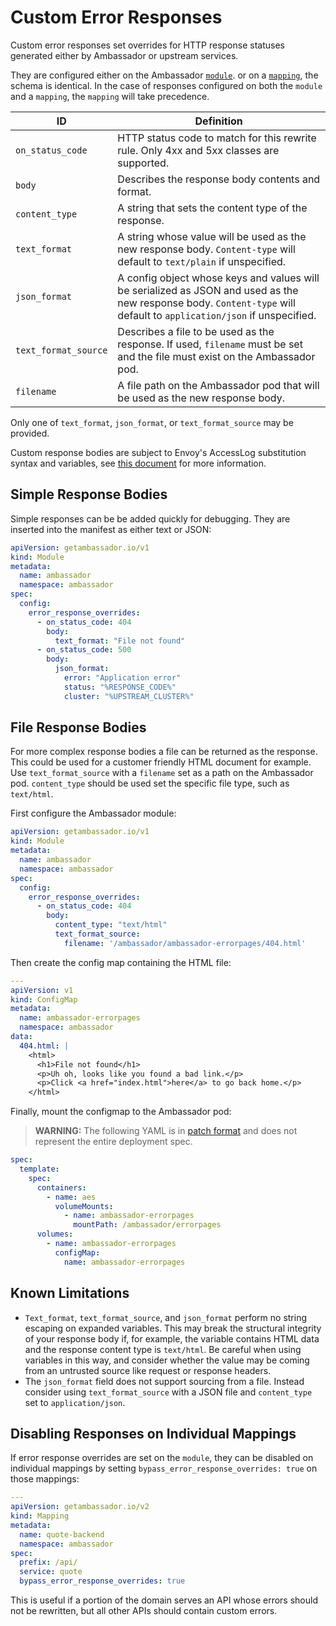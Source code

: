 # Custom Error Responses

Custom error responses set overrides for HTTP response statuses generated either
by Ambassador or upstream services. 

They are configured either on the Ambassador
[`module`](ambassador).
or on a [`mapping`](../../using/intro-mappings/), the schema is identical. In
the case of responses configured on both the `module` and a `mapping`, the
`mapping` will take precedence.

 ID | Definition
--- | ---
`on_status_code` | HTTP status code to match for this rewrite rule. Only 4xx and 5xx classes are supported.
 `body` | Describes the response body contents and format.
 `content_type`| A string that sets the content type of the response.
 `text_format`| A string whose value will be used as the new response body. `Content-type` will default to `text/plain` if unspecified.
 `json_format`| A config object whose keys and values will be serialized as JSON and used as the new response body. `Content-type` will default to `application/json` if unspecified.
 `text_format_source` | Describes a file to be used as the response. If used, `filename` must be set and the file must exist on the Ambassador pod.
 `filename`| A file path on the Ambassador pod that will be used as the new response body.

Only one of `text_format`, `json_format`, or `text_format_source` may be provided.

Custom response bodies are subject to Envoy's AccessLog substitution syntax
and variables, see [this document](https://www.envoyproxy.io/docs/envoy/latest/configuration/observability/access_log/usage#config-access-log-format-strings) for more information.

## Simple Response Bodies

Simple responses can be be added quickly for debugging. They are inserted into
the manifest as either text or JSON:

```yaml
apiVersion: getambassador.io/v1
kind: Module
metadata:
  name: ambassador
  namespace: ambassador
spec:
  config:
    error_response_overrides:
      - on_status_code: 404
        body:
          text_format: "File not found"
      - on_status_code: 500
        body:
          json_format:
            error: "Application error"
            status: "%RESPONSE_CODE%"
            cluster: "%UPSTREAM_CLUSTER%"
```
## File Response Bodies

For more complex response bodies a file can be returned as the response. 
This could be used for a customer friendly HTML document for example.  Use 
`text_format_source` with a `filename` set as a path on the Ambassador pod. 
`content_type` should be used set the specific file type, such as `text/html`.

First configure the Ambassador module:

```yaml
apiVersion: getambassador.io/v1
kind: Module
metadata:
  name: ambassador
  namespace: ambassador
spec:
  config:
    error_response_overrides:
      - on_status_code: 404
        body:
          content_type: "text/html"
          text_format_source:
            filename: '/ambassador/ambassador-errorpages/404.html'
```

Then create the config map containing the HTML file:

```yaml
---
apiVersion: v1
kind: ConfigMap
metadata:
  name: ambassador-errorpages
  namespace: ambassador
data:
  404.html: |
    <html>
      <h1>File not found</h1>
      <p>Uh oh, looks like you found a bad link.</p>
      <p>Click <a href="index.html">here</a> to go back home.</p>
    </html>
```

Finally, mount the configmap to the Ambassador pod:

> **WARNING:** The following YAML is in [patch format](https://kubernetes.io/docs/tasks/manage-kubernetes-objects/update-api-object-kubectl-patch/) 
and does not represent the entire deployment spec.

```yaml
spec:
  template:
    spec:
      containers:
        - name: aes
          volumeMounts:
            - name: ambassador-errorpages
              mountPath: /ambassador/errorpages
      volumes:
        - name: ambassador-errorpages
          configMap:
            name: ambassador-errorpages
```

## Known Limitations

- `Text_format`, `text_format_source`, and `json_format` perform no string
escaping on expanded variables. This may break the structural integrity of your
response body if, for example, the variable contains HTML data and the response
content type is `text/html`. Be careful when using variables in this way, and
consider whether the value may be coming from an untrusted source like request
or response headers.
- The `json_format` field does not support sourcing from a file. Instead 
consider using `text_format_source` with a JSON file and `content_type` set to
`application/json`.

## Disabling Responses on Individual Mappings

If error response overrides are set on the `module`, they can be disabled on 
individual mappings by setting 
`bypass_error_response_overrides: true` on those mappings:

```yaml
---
apiVersion: getambassador.io/v2
kind: Mapping
metadata:
  name: quote-backend
  namespace: ambassador
spec:
  prefix: /api/
  service: quote
  bypass_error_response_overrides: true
```

This is useful if a portion of the domain serves an API whose errors should not
be rewritten, but all other APIs should contain custom errors.